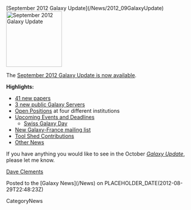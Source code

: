 <div class='newsItemHeader'>[September 2012 Galaxy Update](/News/2012_09GalaxyUpdate)</div>

<div class='right'><a href='/GalaxyUpdates/2012_09'><img src='/Images/Logos/GalaxyUpdate200.png' alt='September 2012 Galaxy Update' width=150 /></a></div>

The [September 2012 Galaxy Update is now available](/GalaxyUpdates/2012_09). 

**Highlights:**

* [41 new papers](/GalaxyUpdates/2012_09#new-papers)
* [3 new public Galaxy Servers](/GalaxyUpdates/2012_09#new-public-servers) 
* [Open Positions](/GalaxyUpdates/2012_09#whos-hiring) at four different institutions
* [Upcoming Events and Deadlines](/GalaxyUpdates/2012_09#upcoming-events-and-deadlines)
  * [Swiss Galaxy Day](/GalaxyUpdates/2012_09#swiss-galaxy-day)
* [New Galaxy-France mailing list](/GalaxyUpdates/2012_09#new-galaxy-france-mailing-list)
* [Tool Shed Contributions](/GalaxyUpdates/2012_09#tool-shed-contributions)
* [Other News](/GalaxyUpdates/2012_09#other-news)

If you have anything you would like to see in the October *[Galaxy Update](/GalaxyUpdates)*, please let me know.

[Dave Clements](/DaveClements)

<div class='newsItemFooter'>Posted to the [Galaxy News](/News) on PLACEHOLDER_DATE(2012-08-29T22:48:23Z) </div>

CategoryNews
